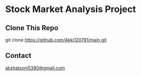 # Stock Market Analysis Project 
 
## Clone This Repo 
git clone https://github.com/Akki120781/main.git 
 
## Contact 
akshatsoni5380@gmail.com 
